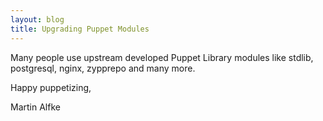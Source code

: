 ```yaml
---
layout: blog
title: Upgrading Puppet Modules
---
```


Many people use upstream developed Puppet Library modules like stdlib, postgresql, nginx, zypprepo and many more.


Happy puppetizing,

Martin Alfke

